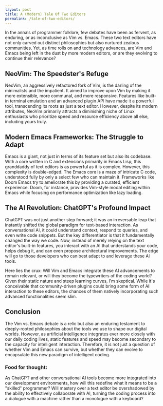 ```yaml
---
layout: post
title: A (Modern) Tale Of Two Editors
permalink: /tale-of-two-editors/
---
```

In the annals of programmer folklore, few debates have been as fervent, as enduring, or as inconclusive as Vim vs. Emacs. These two text editors have not only carved out distinct philosophies but also nurtured zealous communities. Yet, as time rolls on and technology advances, are Vim and Emacs being left in the dust by more modern editors, or are they evolving to continue their relevance?

## NeoVim: The Speedster's Refuge

NeoVim, an aggressively refactored fork of Vim, is the darling of the minimalists and the impatient. It aimed to improve upon Vim by making it more extensible, more communal, and more responsive. Features like built-in terminal emulation and an advanced plugin API have made it a powerful tool, transcending its roots as just a text editor. However, despite its modern attributes, NeoVim primarily attracts a diminishing niche of Linux enthusiasts who prioritize speed and resource efficiency above all else, including yours truly.

## Modern Emacs Frameworks: The Struggle to Adapt

Emacs is a giant, not just in terms of its feature set but also its codebase. With a core written in C and extensions primarily in Emacs Lisp, this granddaddy of text editors is as powerful as it is complex. However, this complexity is double-edged. The Emacs core is a maze of intricate C code, understood fully by only a select few who can maintain it. Frameworks like Doom Emacs try to ameliorate this by providing a curated, efficient experience. Doom, for instance, provides Vim-style modal editing within Emacs while focusing on performance optimization like lazy loading.

## The AI Revolution: ChatGPT's Profound Impact

ChatGPT was not just another step forward; it was an irreversable leap that instantly shifted the global paradigm for text-based interaction. As conversational AI, it could understand context, respond to queries, and even write code snippets. But the key differentiator is that it fundamentally changed the way we code. Now, instead of merely relying on the text editor's built-in features, you interact with an AI that understands your code, helps debug it, and can even propose architectural improvements. The edge will go to those developers who can best adapt to and leverage these AI tools.

Here lies the crux: Will Vim and Emacs integrate these AI advancements to remain relevant, or will they become the typewriters of the coding world? Given their static nature and steep learning curves, I'm skeptical. While it's conceivable that community-driven plugins could bring some form of AI interaction to these editors, the chances of them natively incorporating such advanced functionalities seem slim.

## Conclusion

The Vim vs. Emacs debate is a relic but also an enduring testament to deeply-rooted philosophies about the tools we use to shape our digital worlds. However, as artificial intelligence integrates ever more closely with our daily coding lives, static features and speed may become secondary to the capacity for intelligent interaction. Therefore, it is not just a question of whether Vim and Emacs can survive, but whether they can evolve to encapsulate this new paradigm of intelligent coding.

### Food for thought:

As ChatGPT and other conversational AI tools become more integrated into our development environments, how will this redefine what it means to be a "skilled" programmer? Will mastery over a text editor be overshadowed by the ability to effectively collaborate with AI, turning the coding process into a dialogue with a machine rather than a monologue with a keyboard?
